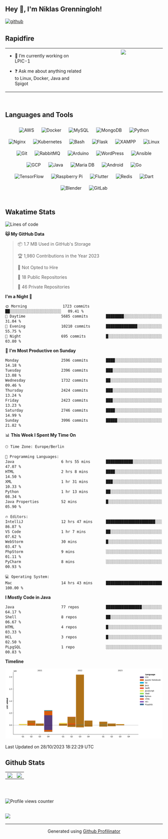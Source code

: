 ## Hey 👋, I'm Niklas Grenningloh!  
  

<a href="https://github.com/base2code" target="_blank">
<img src=https://img.shields.io/badge/github-%2324292e.svg?&style=for-the-badge&logo=github&logoColor=white alt=github style="margin-bottom: 5px;" />
</a>  
  

<br/>  


## Rapidfire  
<table><tr><td valign="top" width="50%">

- 🌱 I’m currently working on LPIC-1
  

- ❓ Ask me about anything related to Linux, Docker, Java and Spigot  


</td><td valign="top" width="50%">

<div align="center">
<img src="https://rishavanand.github.io/static/images/greetings.gif" align="center" style="width: 100%" />
</div>  


</td></tr></table>  

<br/>  


## Languages and Tools  
<div align="center">  
<img style="margin: 10px" src="https://profilinator.rishav.dev/skills-assets/amazonwebservices-original-wordmark.svg" alt="AWS" height="25" />  
<img style="margin: 10px" src="https://profilinator.rishav.dev/skills-assets/docker-original-wordmark.svg" alt="Docker" height="25" />  
<img style="margin: 10px" src="https://profilinator.rishav.dev/skills-assets/mysql-original-wordmark.svg" alt="MySQL" height="25" />  
<img style="margin: 10px" src="https://profilinator.rishav.dev/skills-assets/mongodb-original-wordmark.svg" alt="MongoDB" height="25" />  
<img style="margin: 10px" src="https://profilinator.rishav.dev/skills-assets/python-original.svg" alt="Python" height="25" />  
<img style="margin: 10px" src="https://profilinator.rishav.dev/skills-assets/nginx-original.svg" alt="Nginx" height="25" />  
<img style="margin: 10px" src="https://profilinator.rishav.dev/skills-assets/kubernetes-icon.svg" alt="Kubernetes" height="25" />  
<img style="margin: 10px" src="https://profilinator.rishav.dev/skills-assets/gnu_bash-icon.svg" alt="Bash" height="25" />  
<img style="margin: 10px" src="https://profilinator.rishav.dev/skills-assets/flask.png" alt="Flask" height="25" />  
<img style="margin: 10px" src="https://profilinator.rishav.dev/skills-assets/xampp.png" alt="XAMPP" height="25" />  
<img style="margin: 10px" src="https://profilinator.rishav.dev/skills-assets/linux-original.svg" alt="Linux" height="25" />  
<img style="margin: 10px" src="https://profilinator.rishav.dev/skills-assets/git-scm-icon.svg" alt="Git" height="25" />  
<img style="margin: 10px" src="https://profilinator.rishav.dev/skills-assets/rabbitmq-icon.svg" alt="RabbitMQ" height="25" />  
<img style="margin: 10px" src="https://profilinator.rishav.dev/skills-assets/arduino.png" alt="Arduino" height="25" />  
<img style="margin: 10px" src="https://profilinator.rishav.dev/skills-assets/wordpress.png" alt="WordPress" height="25" />  
<img style="margin: 10px" src="https://profilinator.rishav.dev/skills-assets/ansible.png" alt="Ansible" height="25" />  
<img style="margin: 10px" src="https://profilinator.rishav.dev/skills-assets/google_cloud-icon.svg" alt="GCP" height="25" />  
<img style="margin: 10px" src="https://profilinator.rishav.dev/skills-assets/java-original-wordmark.svg" alt="Java" height="25" />  
<img style="margin: 10px" src="https://profilinator.rishav.dev/skills-assets/mariadb.png" alt="Maria DB" height="25" />  
<img style="margin: 10px" src="https://profilinator.rishav.dev/skills-assets/android-original-wordmark.svg" alt="Android" height="25" />  
<img style="margin: 10px" src="https://profilinator.rishav.dev/skills-assets/go-original.svg" alt="Go" height="25" />  
<img style="margin: 10px" src="https://profilinator.rishav.dev/skills-assets/tensorflow-icon.svg" alt="TensorFlow" height="25" />  
<img style="margin: 10px" src="https://profilinator.rishav.dev/skills-assets/raspberrypi.png" alt="Raspberry Pi" height="25" />  
<img style="margin: 10px" src="https://profilinator.rishav.dev/skills-assets/flutterio-icon.svg" alt="Flutter" height="25" />  
<img style="margin: 10px" src="https://profilinator.rishav.dev/skills-assets/redis-original-wordmark.svg" alt="Redis" height="25" />  
<img style="margin: 10px" src="https://profilinator.rishav.dev/skills-assets/dartlang-icon.svg" alt="Dart" height="25" />  
<img style="margin: 10px" src="https://profilinator.rishav.dev/skills-assets/blender_community_badge_white.svg" alt="Blender" height="25" />  
<img style="margin: 10px" src="https://profilinator.rishav.dev/skills-assets/gitlab.svg" alt="GitLab" height="25" />  
</div>  

<br/>  

## Wakatime Stats

<!--START_SECTION:waka-->
![Lines of code](https://img.shields.io/badge/From%20Hello%20World%20I%27ve%20Written-3.8%20million%20lines%20of%20code-blue)

**🐱 My GitHub Data** 

> 📦 1.7 MB Used in GitHub's Storage 
 > 
> 🏆 1,980 Contributions in the Year 2023
 > 
> 🚫 Not Opted to Hire
 > 
> 📜 18 Public Repositories 
 > 
> 🔑 46 Private Repositories 
 > 
**I'm a Night 🦉** 

```text
🌞 Morning                1723 commits        ██░░░░░░░░░░░░░░░░░░░░░░░   09.41 % 
🌆 Daytime                5685 commits        ████████░░░░░░░░░░░░░░░░░   31.04 % 
🌃 Evening                10210 commits       ██████████████░░░░░░░░░░░   55.75 % 
🌙 Night                  695 commits         █░░░░░░░░░░░░░░░░░░░░░░░░   03.80 % 
```
📅 **I'm Most Productive on Sunday** 

```text
Monday                   2596 commits        ████░░░░░░░░░░░░░░░░░░░░░   14.18 % 
Tuesday                  2396 commits        ███░░░░░░░░░░░░░░░░░░░░░░   13.08 % 
Wednesday                1732 commits        ██░░░░░░░░░░░░░░░░░░░░░░░   09.46 % 
Thursday                 2424 commits        ███░░░░░░░░░░░░░░░░░░░░░░   13.24 % 
Friday                   2423 commits        ███░░░░░░░░░░░░░░░░░░░░░░   13.23 % 
Saturday                 2746 commits        ████░░░░░░░░░░░░░░░░░░░░░   14.99 % 
Sunday                   3996 commits        █████░░░░░░░░░░░░░░░░░░░░   21.82 % 
```


📊 **This Week I Spent My Time On** 

```text
🕑︎ Time Zone: Europe/Berlin

💬 Programming Languages: 
Java                     6 hrs 55 mins       ████████████░░░░░░░░░░░░░   47.07 % 
HTML                     2 hrs 8 mins        ████░░░░░░░░░░░░░░░░░░░░░   14.50 % 
XML                      1 hr 31 mins        ███░░░░░░░░░░░░░░░░░░░░░░   10.33 % 
Python                   1 hr 13 mins        ██░░░░░░░░░░░░░░░░░░░░░░░   08.34 % 
Java Properties          52 mins             █░░░░░░░░░░░░░░░░░░░░░░░░   05.90 % 

🔥 Editors: 
IntelliJ                 12 hrs 47 mins      ██████████████████████░░░   86.87 % 
VS Code                  1 hr 7 mins         ██░░░░░░░░░░░░░░░░░░░░░░░   07.62 % 
WebStorm                 30 mins             █░░░░░░░░░░░░░░░░░░░░░░░░   03.47 % 
PhpStorm                 9 mins              ░░░░░░░░░░░░░░░░░░░░░░░░░   01.11 % 
PyCharm                  8 mins              ░░░░░░░░░░░░░░░░░░░░░░░░░   00.93 % 

💻 Operating System: 
Mac                      14 hrs 43 mins      █████████████████████████   100.00 % 
```

**I Mostly Code in Java** 

```text
Java                     77 repos            ████████████████░░░░░░░░░   64.17 % 
Shell                    8 repos             ██░░░░░░░░░░░░░░░░░░░░░░░   06.67 % 
HTML                     4 repos             █░░░░░░░░░░░░░░░░░░░░░░░░   03.33 % 
HCL                      3 repos             █░░░░░░░░░░░░░░░░░░░░░░░░   02.50 % 
PLpgSQL                  1 repo              ░░░░░░░░░░░░░░░░░░░░░░░░░   00.83 % 
```



**Timeline**

![Lines of Code chart](https://raw.githubusercontent.com/base2code/base2code/main/assets/bar_graph.png)


 Last Updated on 28/10/2023 18:22:29 UTC
<!--END_SECTION:waka-->


## Github Stats  
<table><tr><td valign="top" width="50%">

<img src="https://github-readme-stats.vercel.app/api?username=base2code&show_icons=true&count_private=true&hide_border=true" align="left" style="width: 100%" />

</td><td valign="top" width="50%">

<img src="https://github-readme-stats.vercel.app/api/top-langs/?username=base2code&hide_border=true&layout=compact" align="left" style="width: 100%" />

</td></tr></table>  

<br/>  

  

<br/>  

![Profile views counter](https://komarev.com/ghpvc/?username=base2code&&style=flat-square)  
  

<br/>  

<div>
            <a href="https://paypal.me/niklasgrenningloh" target="_blank" style="display: inline-block;">
                <img
                    src="https://img.shields.io/badge/Donate-PayPal-blue.svg?style=flat-square" 
                    align="left"
                />
            </a>
<br />

----
<div align="center">Generated using <a href="https://profilinator.rishav.dev/" target="_blank">Github Profilinator</a></div>
